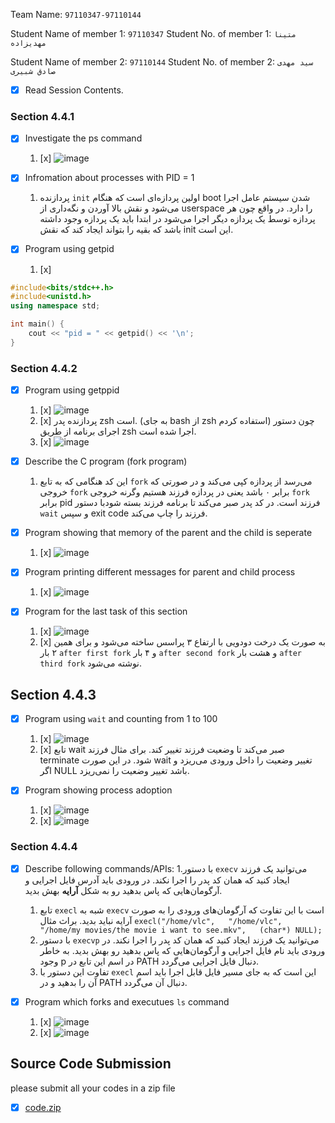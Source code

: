 Team Name: `97110347-97110144`

Student Name of member 1: `97110347`
Student No. of member 1: `متینا مهدیزاده`

Student Name of member 2: `97110144`
Student No. of member 2: `سید مهدی صادق شبیری`

- [x] Read Session Contents.

### Section 4.4.1
- [x] Investigate the ps command
    1. [x] ![image](https://user-images.githubusercontent.com/36403983/183070922-ea04a69b-05b5-40e3-9472-ba00362c3928.png)
    
- [x] Infromation about processes with PID = 1
    1. پردازنده `init` اولین پردازه‌ای است که هنگام boot شدن سیستم عامل اجرا می‌شود و نقش بالا آوردن و نگه‌داری از userspace را دارد. در واقع چون هر پردازه توسط یک پردازه دیگر اجرا می‌شود در ابتدا باید یک پردازه وجود داشته باشد که بقیه را بتواند ایجاد کند که نقش init این است.

- [x] Program using getpid
    1. [x]
```cpp
#include<bits/stdc++.h>
#include<unistd.h>
using namespace std;

int main() {
	cout << "pid = " << getpid() << '\n';
}
```

### Section 4.4.2


- [x] Program using getppid
    1. [x] ![image](https://user-images.githubusercontent.com/36403983/183072404-fe98a679-632e-4d70-9475-8fe693234a98.png)
    1. [x] پردازنده پدر zsh است. (به جای bash از zsh استفاده کردم) چون دستور اجرای برنامه از طریق zsh اجرا شده است.
    1. [x] ![image](https://user-images.githubusercontent.com/36403983/183072691-94cb1682-29ae-46fa-b0b8-b18313f69ac8.png)

- [x] Describe the C program (fork program)
    1. این کد هنگامی که به تابع `fork` می‌رسد از پردازه کپی می‌کند و در صورتی که خروجی `fork` برابر ۰ باشد یعنی در پردازه فرزند هستیم وگرنه خروجی `fork` برابر pid فرزند است. در کد پدر صبر می‌کند تا برنامه فرزند بسته شودبا دستور `wait` و سپس exit code فرزند را چاپ می‌کند.

- [x] Program showing that memory of the parent and the child is seperate
    1. [x] ![image](https://user-images.githubusercontent.com/36403983/183073613-67ccb89b-35c8-47cd-89fa-d18fd5086da9.png)

- [x] Program printing different messages for parent and child process
    1. [x] ![image](https://user-images.githubusercontent.com/36403983/183073613-67ccb89b-35c8-47cd-89fa-d18fd5086da9.png)

- [x] Program for the last task of this section
    1. [x] ![image](https://user-images.githubusercontent.com/36403983/183074647-6765654a-b053-4a0a-bc79-33120b35521b.png)
    1. [x] به صورت یک درخت دودویی با ارتفاع ۳ پراسس ساخته می‌شود و برای همین ۲ بار `after first fork` و ۴ بار `after second fork` و هشت بار `after third fork` نوشته می‌شود.

## Section 4.4.3

- [x] Program using `wait` and counting from 1 to 100
    1. [x] ![image](https://user-images.githubusercontent.com/36403983/183075842-68342586-7962-4e73-8785-35f2fb4763df.png)
    1. [x] تابع wait صبر می‌کند تا وضعیت فرزند تغییر کند. برای مثال فرزند terminate شود. در این صورت wait تغییر وضعیت را داخل ورودی می‌ریزد و اگر NULL باشد تغییر وضعیت را نمی‌ریزد.

- [x] Program showing process adoption
    1. [x] ![image](https://user-images.githubusercontent.com/36403983/183077134-fccb9a72-19b4-43c3-8013-e25423b1f3f0.png)
    1. [x] ![image](https://user-images.githubusercontent.com/36403983/183077097-4ed8e59d-e09f-4e7d-991a-8ad93cab55d8.png)

### Section 4.4.4

- [x] Describe following commands/APIs:
    1.با دستور `execv` می‌توانید یک فرزند ایجاد کنید که همان کد پدر را اجرا نکند. در ورودی باید آدرس فایل اجرایی و آرگومان‌هایی که پاس بدهید رو به شکل **آرایه** بهش بدید. 
    1. تابع `execl` شبه به `execv` است با این تفاوت که آرگومان‌های ورودی را به صورت آرایه نباید بدید. براث مثال `execl("/home/vlc",   "/home/vlc", "/home/my movies/the movie i want to see.mkv",   (char*) NULL);`
    1. با دستور `execvp` می‌توانید یک فرزند ایجاد کنید که همان کد پدر را اجرا نکند. در ورودی باید نام فایل اجرایی و آرگومان‌هایی که پاس بدهید رو بهش بدید. به خاطر وجود p در اسم این تابع در PATH دنبال فایل اجرایی می‌گردد.
    1. تفاوت این دستور با `execl` این است که به جای مسیر فایل قابل اجرا باید اسم آن را بدهید و در PATH دنبال آن می‌گردد.

- [x] Program which forks and executues `ls` command
    1. [x] ![image](https://user-images.githubusercontent.com/36403983/183079036-f87935e7-36b4-4d41-aa80-fc1238067bfa.png)
    1. [x] ![image](https://user-images.githubusercontent.com/36403983/183078996-dd4bd894-4cee-4730-b2cd-fbfd273b5da7.png)

## Source Code Submission

please submit all your codes in a zip file

 - [x] [code.zip](https://github.com/SmsS4/os/files/9268669/code.zip)

